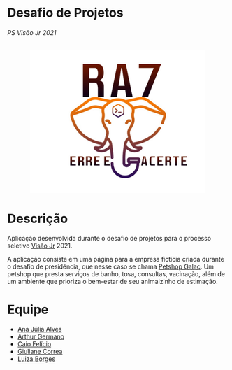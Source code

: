 # Desafio de Projetos

###### PS Visão Jr 2021

<center> <img src="./img/ra7.jpeg" alt="RA7" width="400"> </center>

# Descrição

Aplicação desenvolvida durante o desafio de projetos para o processo seletivo [Visão Jr](https://www.visaojr.com.br/) 2021.

A aplicação consiste em uma página para a empresa fictícia criada durante o desafio de presidência, que nesse caso se chama [Petshop Galac](petshop-galac.herokuapp.com/). Um petshop que presta serviços de banho, tosa, consultas, vacinação, além de um ambiente que prioriza o bem-estar de seu animalzinho de estimação.

# Equipe

* [Ana Júlia Alves](https://github.com/AnaJuliaAlvess)
* [Arthur Germano](https://github.com/germano-beep)
* [Caio Felício](https://github.com/caiofelicio)
* [Giuliane Correa](https://github.com/GiulianeEC)
* [Luiza Borges](https://github.com/lubpolita)

